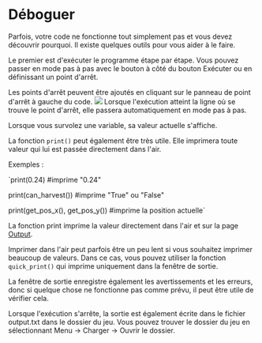 # Déboguer

Parfois, votre code ne fonctionne tout simplement pas et vous devez découvrir pourquoi. Il existe quelques outils pour vous aider à le faire.

Le premier est d'exécuter le programme étape par étape. 
Vous pouvez passer en mode pas à pas avec le bouton à côté du bouton Exécuter ou en définissant un point d'arrêt.

Les points d'arrêt peuvent être ajoutés en cliquant sur le panneau de point d'arrêt à gauche du code.
![](Breakpoints227)
Lorsque l'exécution atteint la ligne où se trouve le point d'arrêt, elle passera automatiquement en mode pas à pas.

Lorsque vous survolez une variable, sa valeur actuelle s'affiche.

La fonction `print()` peut également être très utile. Elle imprimera toute valeur qui lui est passée directement dans l'air.

Exemples :

`print(0.24) #imprime "0.24"

print(can_harvest()) #imprime "True" ou "False"

print(get_pos_x(), get_pos_y()) #imprime la position actuelle`

La fonction print imprime la valeur directement dans l'air et sur la page [Output](docs/output.md).

Imprimer dans l'air peut parfois être un peu lent si vous souhaitez imprimer beaucoup de valeurs. 
Dans ce cas, vous pouvez utiliser la fonction `quick_print()` qui imprime uniquement dans la fenêtre de sortie.

La fenêtre de sortie enregistre également les avertissements et les erreurs, donc si quelque chose ne fonctionne pas comme prévu, il peut être utile de vérifier cela.

Lorsque l'exécution s'arrête, la sortie est également écrite dans le fichier output.txt dans le dossier du jeu. Vous pouvez trouver le dossier du jeu en sélectionnant Menu -> Charger -> Ouvrir le dossier.